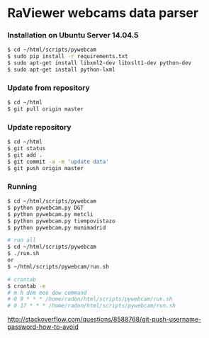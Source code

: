 # RaViewer webcams data parser

### Installation on Ubuntu Server 14.04.5
```sh
$ cd ~/html/scripts/pywebcam
$ sudo pip install -r requirements.txt
$ sudo apt-get install libxml2-dev libxslt1-dev python-dev
$ sudo apt-get install python-lxml
```
### Update from repository
```sh
$ cd ~/html
$ git pull origin master
```
### Update repository
```sh
$ cd ~/html
$ git status
$ git add .
$ git commit -a -m 'update data'
$ git push origin master
```
### Running
```sh
$ cd ~/html/scripts/pywebcam
$ python pywebcam.py DGT
$ python pywebcam.py metcli
$ python pywebcam.py tiempovistazo
$ python pywebcam.py munimadrid
```
```sh
# run all
$ cd ~/html/scripts/pywebcam
$ ./run.sh
or
$ ~/html/scripts/pywebcam/run.sh
```
```sh
# crontab
$ crontab -e
# m h dom mon dow command
# 0 9 * * * /home/radon/html/scripts/pywebcam/run.sh
# 0 17 * * * /home/radon/html/scripts/pywebcam/run.sh
```


http://stackoverflow.com/questions/8588768/git-push-username-password-how-to-avoid